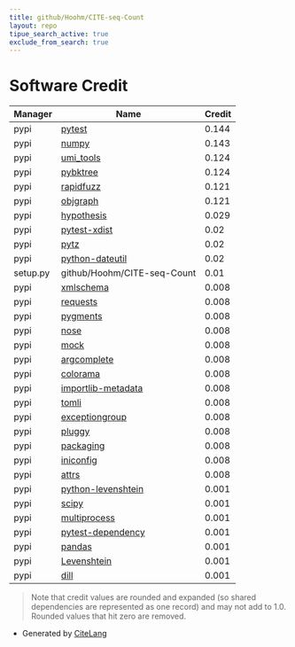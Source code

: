 ```yaml
---
title: github/Hoohm/CITE-seq-Count
layout: repo
tipue_search_active: true
exclude_from_search: true
---
```

# Software Credit

|Manager|Name|Credit|
|-------|----|------|
|pypi|[pytest](https://docs.pytest.org/en/latest/)|0.144|
|pypi|[numpy](https://www.numpy.org)|0.143|
|pypi|[umi_tools](https://github.com/CGATOxford/UMI-tools)|0.124|
|pypi|[pybktree](https://github.com/Jetsetter/pybktree)|0.124|
|pypi|[rapidfuzz](https://pypi.org/project/rapidfuzz)|0.121|
|pypi|[objgraph](https://pypi.org/project/objgraph)|0.121|
|pypi|[hypothesis](https://pypi.org/project/hypothesis)|0.029|
|pypi|[pytest-xdist](https://pypi.org/project/pytest-xdist)|0.02|
|pypi|[pytz](https://pypi.org/project/pytz)|0.02|
|pypi|[python-dateutil](https://pypi.org/project/python-dateutil)|0.02|
|setup.py|github/Hoohm/CITE-seq-Count|0.01|
|pypi|[xmlschema](https://github.com/sissaschool/xmlschema)|0.008|
|pypi|[requests](https://pypi.org/project/requests)|0.008|
|pypi|[pygments](https://pypi.org/project/pygments)|0.008|
|pypi|[nose](https://pypi.org/project/nose)|0.008|
|pypi|[mock](https://pypi.org/project/mock)|0.008|
|pypi|[argcomplete](https://pypi.org/project/argcomplete)|0.008|
|pypi|[colorama](https://pypi.org/project/colorama)|0.008|
|pypi|[importlib-metadata](https://pypi.org/project/importlib-metadata)|0.008|
|pypi|[tomli](https://pypi.org/project/tomli)|0.008|
|pypi|[exceptiongroup](https://pypi.org/project/exceptiongroup)|0.008|
|pypi|[pluggy](https://pypi.org/project/pluggy)|0.008|
|pypi|[packaging](https://pypi.org/project/packaging)|0.008|
|pypi|[iniconfig](https://pypi.org/project/iniconfig)|0.008|
|pypi|[attrs](https://pypi.org/project/attrs)|0.008|
|pypi|[python-levenshtein](https://github.com/maxbachmann/python-Levenshtein)|0.001|
|pypi|[scipy](https://www.scipy.org)|0.001|
|pypi|[multiprocess](https://github.com/uqfoundation/multiprocess)|0.001|
|pypi|[pytest-dependency](https://github.com/RKrahl/pytest-dependency)|0.001|
|pypi|[pandas](https://pandas.pydata.org)|0.001|
|pypi|[Levenshtein](https://github.com/maxbachmann/Levenshtein)|0.001|
|pypi|[dill](https://github.com/uqfoundation/dill)|0.001|


> Note that credit values are rounded and expanded (so shared dependencies are represented as one record) and may not add to 1.0. Rounded values that hit zero are removed.


- Generated by [CiteLang](https://github.com/vsoch/citelang)
